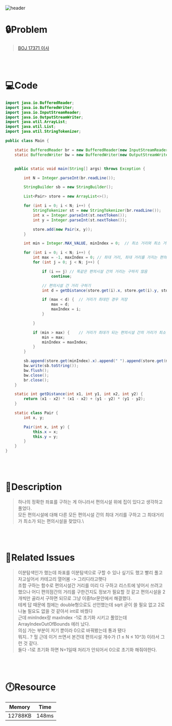 ![header](https://capsule-render.vercel.app/api?type=waving&height=200&color=0:FF658D,100:FFCB32&text=BOJ%2017371&fontColor=FFFFFF&fontAlign=80&fontAlignY=35&fontSize=50)

# **🔒Problem**

> [BOJ 17371 이사](https://www.acmicpc.net/problem/17371)

<br>
<br>

# **💻Code**

```java
import java.io.BufferedReader;
import java.io.BufferedWriter;
import java.io.InputStreamReader;
import java.io.OutputStreamWriter;
import java.util.ArrayList;
import java.util.List;
import java.util.StringTokenizer;

public class Main {

    static BufferedReader br = new BufferedReader(new InputStreamReader(System.in));
    static BufferedWriter bw = new BufferedWriter(new OutputStreamWriter(System.out));


    public static void main(String[] args) throws Exception {

        int N = Integer.parseInt(br.readLine());

        StringBuilder sb = new StringBuilder();

        List<Pair> store = new ArrayList<>();

        for (int i = 0; i < N; i++) {
            StringTokenizer st = new StringTokenizer(br.readLine());
            int x = Integer.parseInt(st.nextToken());
            int y = Integer.parseInt(st.nextToken());

            store.add(new Pair(x, y));
        }

        int min = Integer.MAX_VALUE, minIndex = 0;  // 최소 거리와 최소 거리를 가지는 편의시설 index

        for (int i = 0; i < N; i++) {
            int max = -1, maxIndex = 0; // 최대 거리, 최대 거리를 가지는 편의시설 index
            for (int j = 0; j < N; j++) {

                if (i == j) // 똑같은 편의시설 간의 거리는 구하지 않음
                    continue;

                // 편의시설 간 거리 구하기
                int d = getDistance(store.get(i).x, store.get(i).y, store.get(j).x, store.get(j).y);

                if (max < d) {  // 거리가 최대인 경우 저장
                    max = d;
                    maxIndex = i;
                }

            }

            if (min > max) {    // 거리가 최대가 되는 편의시설 간의 거리가 최소인 경우 저장
                min = max;
                minIndex = maxIndex;
            }
        }

        sb.append(store.get(minIndex).x).append(" ").append(store.get(minIndex).y);
        bw.write(sb.toString());
        bw.flush();
        bw.close();
        br.close();
    }

    static int getDistance(int x1, int y1, int x2, int y2) {
        return (x1 - x2) * (x1 - x2) + (y1 - y2) * (y1 - y2);
    }

    static class Pair {
        int x, y;

        Pair(int x, int y) {
            this.x = x;
            this.y = y;
        }
    }
}

```

<br>
<br>

# **🔑Description**

> 하나의 정확한 좌표를 구하는 게 아니라서 편의시설 위에 집이 있다고 생각하고 풀었다.\
> 모든 편의시설에 대해 다른 모든 편의시설 간의 최대 거리를 구하고 그 최대거리가 최소가 되는 편의시설을 찾았다.\

<br>
<br>

# **📑Related Issues**

> 이분탐색인가 했는데 좌표를 이분탐색으로 구할 수 있나 싶기도 했고 빨리 풀고 자고싶어서 카테고리 열어봄 -> 그리디라고햇다\
> 조합 구하는 함수로 편의시설간 거리를 미리 다 구하고 리스트에 넣어서 쓰려고 했으나 어디 편의점간의 거리를 구한건지도 정보가 필요할 것 같고 편의시설을 2개씩만 골라서 구하면 되므로 그냥 이중for문안에서 해결했다.\
> 테케 답 때문에 첨에는 double형으로도 선언했는데 sqrt 굳이 쓸 필요 없고 2로 나눌 필요도 없을 것 같아서 int로 바꿨다\
> 근데 minIndex랑 maxIndex -1로 초기화 시키고 풀었는데 ArrayIndexOutOfBounds 에러 났다.\
> 의심 가는 부분이 저기 뿐이라 0으로 바꿔봤는데 통과 됐다\
> 뭐지.. ? 헐 근데 이거 쓰면서 본건데 편의시설 개수가 (1 ≤ N ≤ 10^3) 이라서 그런 것 같다.\
> 둘다 -1로 초기화 하면 N=1일때 처리가 안되어서 0으로 초기화 해줘야한다.

<br>
<br>

# **🕛Resource**

| Memory  | Time  |
| ------- | ----- |
| 12788KB | 148ms |
